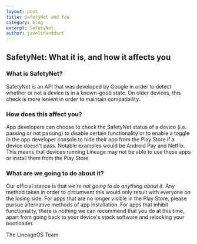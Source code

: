 ```yaml
---
layout: post
title: SafetyNet and You
category: blog
excerpt: SafetyNet
author: javelinanddart
---
```


## SafetyNet: What it is, and how it affects you

### What is SafetyNet?
SafetyNet is an API that was developed by Google in order to detect whether or not a device is in a known-good state. On older devices, this check is more lenient in order to maintain compatibility.

### How does this affect you?
App developers can choose to check the SafetyNet status of a device (i.e. passing or not passing) to disable certain functionality or to enable a toggle in the app developer console to hide their app from the Play Store if a device doesn't pass. Notable examples would be Android Pay and Netflix. This means that devices running Lineage may not be able to use these apps or install them from the Play Store.

### What are we going to do about it?
Our official stance is that *we're not going to do anything about it*. Any method taken in order to circumvent this would only result with everyone on the losing side. For apps that are no longer visible in the Play Store, please pursue alternative methods of app installation. For apps that inhibit functionality, there is nothing we can recommend that you do at this time, apart from going back to your device's stock software and relocking your bootloader.

The LineageOS Team

